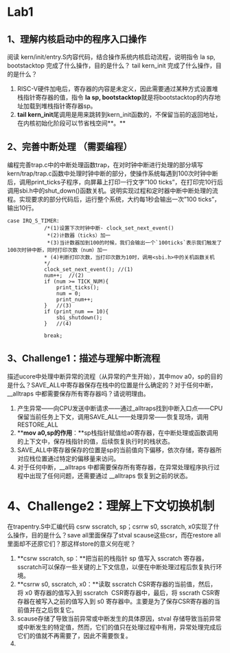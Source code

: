 # Lab1

## 1、理解内核启动中的程序入口操作

阅读 kern/init/entry.S内容代码，结合操作系统内核启动流程，说明指令 la sp, bootstacktop 完成了什么操作，目的是什么？ tail kern\_init 完成了什么操作，目的是什么？

1.  RISC-V硬件加电后，寄存器的内容是未定义，因此需要通过某种方式设置堆栈指针寄存器的值，指令 **la sp, bootstacktop**就是将bootstacktop的内存地址加载到堆栈指针寄存器sp。
2.  **tail kern\_init**尾调用是用来跳转到kern\_init函数的，不保留当前的返回地址，在内核初始化阶段可以节省栈空间\*\*。\*\*

## 2、完善中断处理 （需要编程）

编程完善trap.c中的中断处理函数trap，在对时钟中断进行处理的部分填写kern/trap/trap.c函数中处理时钟中断的部分，使操作系统每遇到100次时钟中断后，调用print\_ticks子程序，向屏幕上打印一行文字”100 ticks”，在打印完10行后调用sbi.h中的shut\_down()函数关机。说明实现过程和定时器中断中断处理的流程。实现要求的部分代码后，运行整个系统，大约每1秒会输出一次”100 ticks”，输出10行。

    case IRQ_S_TIMER:
                /*(1)设置下次时钟中断- clock_set_next_event()
                 *(2)计数器（ticks）加一
                 *(3)当计数器加到100的时候，我们会输出一个`100ticks`表示我们触发了100次时钟中断，同时打印次数（num）加一
                * (4)判断打印次数，当打印次数为10时，调用<sbi.h>中的关机函数关机
                */
                clock_set_next_event(); //(1)
                num++;  //(2)
                if (num >= TICK_NUM){ 
                    print_ticks();
                    num = 0;
                    print_num++;
                }   //(3)
                if (print_num == 10){
                    sbi_shutdown();
                }   //(4)

                break;

## 3、Challenge1：描述与理解中断流程

描述ucore中处理中断异常的流程（从异常的产生开始），其中mov a0，sp的目的是什么？SAVE\_ALL中寄存器保存在栈中的位置是什么确定的？对于任何中断，\_\_alltraps 中都需要保存所有寄存器吗？请说明理由。

1.  产生异常——向CPU发送中断请求——通过\_alltraps找到中断入口点——CPU保留当前任务上下文，调用SAVE\_ALL——处理异常——恢复现场，调用RESTORE\_ALL
2.  \*\***mov a0,sp的作用**：\*\*sp栈指针赋值给a0寄存器，在中断处理或函数调用的上下文中，保存栈指针的值，后续恢复执行时的栈状态。
3.  SAVE\_ALL中寄存器保存的位置是sp的当前值向下偏移，依次存储，寄存器所对应栈位置通过特定的偏移量来访问。
4.  对于任何中断，\_\_alltraps 中都需要保存所有寄存器，在异常处理程序执行过程中出现了任何问题，还需要通过 \_\_alltraps 恢复到之前的状态。

# 4、Challenge2：理解上下文切换机制

在trapentry.S中汇编代码 csrw sscratch, sp；csrrw s0, sscratch, x0实现了什么操作，目的是什么？save all里面保存了stval scause这些csr，而在restore all里面却不还原它们？那这样store的意义何在呢？

1.  \*\*csrw sscratch, sp：\*\*把当前的栈指针 sp 值写入 sscratch 寄存器，sscratch可以保存一些关键的上下文信息，以便在中断处理过程后恢复执行环境。
2.  \*\*csrrw s0, sscratch, x0：\*\*读取 sscratch CSR寄存器的当前值，然后，将 x0 寄存器的值写入到 sscratch  CSR寄存器中，最后，将 sscrath CSR寄存器在被写入之前的值写入到 s0 寄存器中。主要是为了保存CSR寄存器的当前值并在之后恢复它。
3.  scause存储了导致当前异常或中断发生的具体原因，stval 存储导致当前异常或中断发生的特定值，然而，它们的值只在处理过程中有用，异常处理完成后它们的值就不再需要了，因此不需要恢复。
4.

